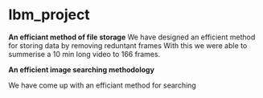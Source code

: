 # Ibm_project

**An efficiant method of file storage** 
 We have designed an efficient method for storing data by removing reduntant frames
 With this we were able to summerise a 10 min long video to 166 frames.
 
 **An efficient image searching methodology**
 
 We have come up with an efficiant method for searching
